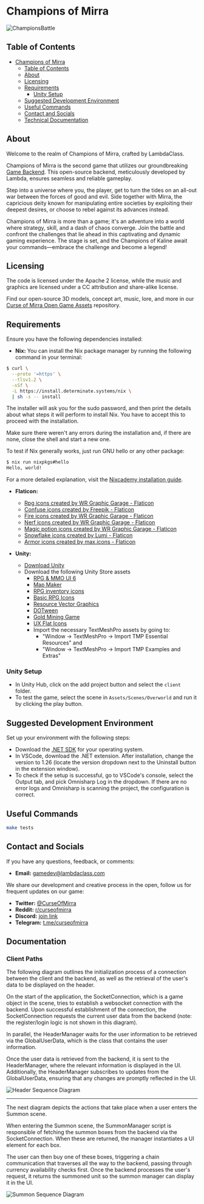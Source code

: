 # Champions of Mirra

<img src="docs/ChampionsBattle.PNG" alt="ChampionsBattle">


## Table of Contents

- [Champions of Mirra](#champions-of-mirra)
  - [Table of Contents](#table-of-contents)
  - [About](#about)
  - [Licensing](#licensing)
  - [Requirements](#requirements)
    - [Unity Setup](#unity-setup)
  - [Suggested Development Environment](#suggested-development-environment)
  - [Useful Commands](#useful-commands)
  - [Contact and Socials](#contact-and-socials)
  - [Technical Documentation](#documentation)

## About

Welcome to the realm of Champions of Mirra, crafted by LambdaClass.

Champions of Mirra is the second game that utilizes our groundbreaking [Game Backend](https://github.com/lambdaclass/game_backend). This open-source backend, meticulously developed by Lambda, ensures seamless and reliable gameplay.

Step into a universe where you, the player, get to turn the tides on an all-out war between the forces of good and evil. Side together with Mirra, the capricious deity known for manipulating entire societies by exploiting their deepest desires, or choose to rebel against its advances instead.

Champions of Mirra is more than a game; it's an adventure into a world where strategy, skill, and a dash of chaos converge. Join the battle and confront the challenges that lie ahead in this captivating and dynamic gaming experience. The stage is set, and the Champions of Kaline await your commands—embrace the challenge and become a legend!



## Licensing

The code is licensed under the Apache 2 license, while the music and graphics are licensed under a CC attribution and share-alike license.

Find our open-source 3D models, concept art, music, lore, and more in our [Curse of Mirra Open Game Assets](https://github.com/lambdaclass/curse_of_myrra_assets) repository.

## Requirements

Ensure you have the following dependencies installed:

- **Nix:**
You can install the Nix package manager by running the following command in your terminal:
```bash
$ curl \
  --proto '=https' \
  --tlsv1.2 \
  -sSf \
  -L https://install.determinate.systems/nix \
  | sh -s -- install
```
The installer will ask you for the sudo password, and then print the details about what steps it will perform to install Nix. You have to accept this to proceed with the installation.

Make sure there weren't any errors during the installation and, if there are none, close the shell and start a new one.

To test if Nix generally works, just run GNU hello or any other package:
```bash
$ nix run nixpkgs#hello
Hello, world!
```

For a more detailed explanation, visit the [Nixcademy installation guide](https://nixcademy.com/2024/01/15/nix-on-macos/).

- **Flaticon:**
	- <a href="https://www.flaticon.com/free-icons/rpg" title="rpg icons">Rpg icons created by WR Graphic Garage - Flaticon</a>
	- <a href="https://www.flaticon.com/free-icons/confuse" title="confuse icons">Confuse icons created by Freepik - Flaticon</a>
	- <a href="https://www.flaticon.com/free-icons/fire" title="fire icons">Fire icons created by WR Graphic Garage - Flaticon</a>
	- <a href="https://www.flaticon.com/free-icons/nerf" title="nerf icons">Nerf icons created by WR Graphic Garage - Flaticon</a>
	- <a href="https://www.flaticon.com/free-icons/magic-potion" title="magic potion icons">Magic potion icons created by WR Graphic Garage - Flaticon</a>
	- <a href="https://www.flaticon.com/free-icons/snowflake" title="snowflake icons">Snowflake icons created by Lumi - Flaticon</a>
	- <a href="https://www.flaticon.com/free-icons/armor" title="armor icons">Armor icons created by max.icons - Flaticon</a>

- **Unity:**
  - [Download Unity](https://unity.com/unity-hub)
  - Download the following Unity Store assets 
    - [RPG & MMO UI 6](https://assetstore.unity.com/packages/2d/gui/rpg-mmo-ui-6-99450)
    - [Map Maker](https://assetstore.unity.com/packages/2d/environments/map-maker-249063)
    - [RPG inventory icons](https://assetstore.unity.com/packages/2d/gui/icons/rpg-inventory-icons-56687#version-current)
    - [Basic RPG Icons](https://assetstore.unity.com/packages/2d/gui/icons/basic-rpg-icons-181301)
    - [Resource Vector Graphics](https://assetstore.unity.com/packages/2d/gui/icons/resource-icons-101998)
    - [DOTween](https://assetstore.unity.com/packages/tools/animation/dotween-hotween-v2-27676)
    - [Gold Mining Game](https://assetstore.unity.com/packages/2d/gui/gold-mining-game-2d-mine-ui-tilset-263856)
    - [UX Flat Icons](https://assetstore.unity.com/packages/2d/gui/icons/ux-flat-icons-free-202525)
    - Import the necessary TextMeshPro assets by going to:
      - "Window -> TextMeshPro -> Import TMP Essential Resources" and
      - "Window -> TextMeshPro -> Import TMP Examples and Extras"

### Unity Setup

- In Unity Hub, click on the add project button and select the `client` folder.
- To test the game, select the scene in `Assets/Scenes/Overworld` and run it by clicking the play button.

## Suggested Development Environment

Set up your environment with the following steps:

- Download the [.NET SDK](https://dotnet.microsoft.com/es-es/download/dotnet/thank-you/sdk-7.0.403-macos-arm64-installer) for your operating system.
- In VSCode, download the .NET extension. After installation, change the version to 1.26 (locate the version dropdown next to the Uninstall button in the extension window).
- To check if the setup is successful, go to VSCode's console, select the Output tab, and pick Omnisharp Log in the dropdown. If there are no error logs and Omnisharp is scanning the project, the configuration is correct.

## Useful Commands

```bash
make tests
```

## Contact and Socials

If you have any questions, feedback, or comments:

- **Email:** gamedev@lambdaclass.com

We share our development and creative process in the open, follow us for frequent updates on our game:

- **Twitter:** [@CurseOfMirra](https://twitter.com/curseofmirra)
- **Reddit:** [r/curseofmirra](https://www.reddit.com/r/curseofmirra/)
- **Discord:** [join link](https://discord.gg/hxDRsbCpzC)
- **Telegram:** [t.me/curseofmirra](https://t.me/curseofmirra)

## Documentation
### Client Paths

The following diagram outlines the initialization process of a connection between the client and the backend, as well as the retrieval of the user's data to be displayed on the header.

On the start of the application, the SocketConnection, which is a game object in the scene, tries to establish a websocket connection with the backend. Upon successful establishment of the connection, the SocketConnection requests the current user data from the backend (note: the register/login logic is not shown in this diagram).

In parallel, the HeaderManager waits for the user information to be retrieved via the GlobalUserData, which is the class that contains the user information.

Once the user data is retrieved from the backend, it is sent to the HeaderManager, where the relevant information is displayed in the UI. Additionally, the HeaderManager subscribes to updates from the GlobalUserData, ensuring that any changes are promptly reflected in the UI. 

<img src="docs/Header Sequence Diagram.jpg" alt="Header Sequence Diagram">

___

The next diagram depicts the actions that take place when a user enters the Summon scene.

When entering the Summon scene, the SummonManager script is responsible of fetching the summon boxes from the backend via the SocketConnection. When these are returned, the manager instantiates a UI element for each box.

The user can then buy one of these boxes, triggering a chain communication that traverses all the way to the backend, passing through currency availability checks first. Once the backend processes the user's request, it returns the summoned unit so the summon manager can display it in the UI.

<img src="docs/Summon Sequence Diagram.jpg" alt="Summon Sequence Diagram">

